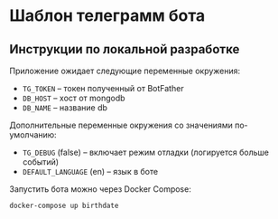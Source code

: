 # Шаблон телеграмм бота

## Инструкции по локальной разработке

Приложение ожидает следующие переменные окружения:

* `TG_TOKEN` – токен полученный от BotFather
* `DB_HOST` – хост от mongodb
* `DB_NAME` – название db

Дополнительные переменные окружения со значениями по-умолчанию:

* `TG_DEBUG` (false) – включает режим отладки (логируется больше событий)
* `DEFAULT_LANGUAGE` (en) – язык в боте 

Запустить бота можно через Docker Compose:

```bash
docker-compose up birthdate
```